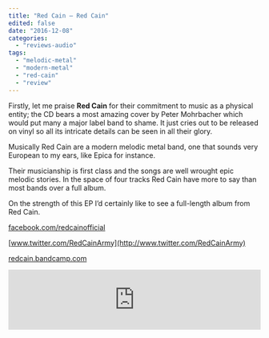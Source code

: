 ```yaml
---
title: "Red Cain – Red Cain"
edited: false
date: "2016-12-08"
categories:
  - "reviews-audio"
tags:
  - "melodic-metal"
  - "modern-metal"
  - "red-cain"
  - "review"
---
```


Firstly, let me praise **Red Cain** for their commitment to music as a physical entity; the CD bears a most amazing cover by Peter Mohrbacher which would put many a major label band to shame. It just cries out to be released on vinyl so all its intricate details can be seen in all their glory.

Musically Red Cain are a modern melodic metal band, one that sounds very European to my ears, like Epica for instance.

Their musicianship is first class and the songs are well wrought epic melodic stories. In the space of four tracks Red Cain have more to say than most bands over a full album.

On the strength of this EP I’d certainly like to see a full-length album from Red Cain.

[facebook.com/redcainofficial](http://facebook.com/redcainofficial)

[www.twitter.com/RedCainArmy](http://www.twitter.com/RedCainArmy)

[redcain.bandcamp.com](https://redcain.bandcamp.com/)

<iframe style="border: 0; width: 100%; height: 120px;" src="https://bandcamp.com/EmbeddedPlayer/album=4057007977/size=large/bgcol=ffffff/linkcol=0687f5/tracklist=false/artwork=small/transparent=true/" width="300" height="150" seamless=""><a href="http://redcain.bandcamp.com/album/red-cain">Red Cain by Red Cain</a></iframe>

